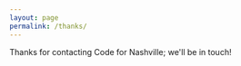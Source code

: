 ```yaml
---
layout: page
permalink: /thanks/
---
```


Thanks for contacting Code for Nashville; we'll be in touch!

